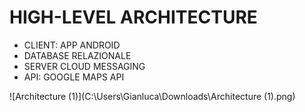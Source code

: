 # HIGH-LEVEL ARCHITECTURE

- CLIENT: APP ANDROID
- DATABASE RELAZIONALE
- SERVER CLOUD MESSAGING
- API: GOOGLE MAPS API

![Architecture (1)](C:\Users\Gianluca\Downloads\Architecture (1).png)
